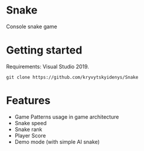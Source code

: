 # Snake
Console snake game

# Getting started
Requirements: Visual Studio 2019.

`git clone https://github.com/kryvytskyidenys/Snake`

# Features
- Game Patterns usage in game architecture
- Snake speed
- Snake rank
- Player Score
- Demo mode (with simple AI snake)

